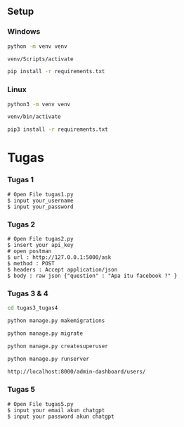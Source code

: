 ## Setup
### Windows
```bash
python -m venv venv
```
```bash
venv/Scripts/activate
```
```bash
pip install -r requirements.txt
```
### Linux
```bash
python3 -m venv venv
```
```bash
venv/bin/activate
```
```bash
pip3 install -r requirements.txt
```
# Tugas
### Tugas 1
```
# Open File tugas1.py
$ input your_username
$ input your_password
```
### Tugas 2
```
# Open File tugas2.py
$ insert your api_key
# open postman 
$ url : http://127.0.0.1:5000/ask
$ method : POST
$ headers : Accept application/json
$ body : raw json {"question" : "Apa itu facebook ?" }
```
### Tugas 3 & 4
```bash
cd tugas3_tugas4
```
```bash
python manage.py makemigrations
```
```bash
python manage.py migrate
```
```bash
python manage.py createsuperuser
```
```bash
python manage.py runserver
```
```bash
http://localhost:8000/admin-dashboard/users/
```
### Tugas 5
```
# Open File tugas5.py
$ input your email akun chatgpt
$ input your password akun chatgpt
```

